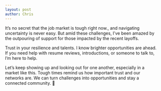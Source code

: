 ```yaml
---
layout: post
author: Chris
---
```


 It’s no secret that the job market is tough right now., and navigating uncertainty is never easy. But amid these challenges, I’ve been amazed by the outpouring of support for those impacted by the recent layoffs.

Trust in your resilience and talents. I know brighter opportunities are ahead. If you need help with resume reviews, introductions, or someone to talk to, I’m here to help.

Let’s keep showing up and looking out for one another, especially in a market like this. Tough times remind us how important trust and our networks are. We can turn challenges into opportunities and stay a connected community. 🌟
